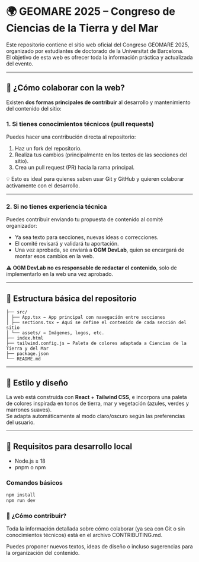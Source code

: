 # 🌍 GEOMARE 2025 – Congreso de Ciencias de la Tierra y del Mar

Este repositorio contiene el sitio web oficial del Congreso GEOMARE 2025, organizado por estudiantes de doctorado de la Universitat de Barcelona.  
El objetivo de esta web es ofrecer toda la información práctica y actualizada del evento.

---

## 🧩 ¿Cómo colaborar con la web?

Existen **dos formas principales de contribuir** al desarrollo y mantenimiento del contenido del sitio:

### 1. Si tienes conocimientos técnicos (pull requests)
Puedes hacer una contribución directa al repositorio:

1. Haz un fork del repositorio.
2. Realiza tus cambios (principalmente en los textos de las secciones del sitio).
3. Crea un pull request (PR) hacia la rama principal.

💡 Esto es ideal para quienes saben usar Git y GitHub y quieren colaborar activamente con el desarrollo.

---

### 2. Si no tienes experiencia técnica
Puedes contribuir enviando tu propuesta de contenido al comité organizador:

- Ya sea texto para secciones, nuevas ideas o correcciones.
- El comité revisará y validará tu aportación.
- Una vez aprobada, se enviará a **OGM DevLab**, quien se encargará de montar esos cambios en la web.

⚠️ **OGM DevLab no es responsable de redactar el contenido**, solo de implementarlo en la web una vez aprobado.

---

## 📁 Estructura básica del repositorio

```
├── src/
│ ├── App.tsx ← App principal con navegación entre secciones
│ ├── sections.tsx ← Aquí se define el contenido de cada sección del sitio
│ └── assets/ ← Imágenes, logos, etc.
├── index.html
├── tailwind.config.js ← Paleta de colores adaptada a Ciencias de la Tierra y del Mar
├── package.json
└── README.md

```
---

## 🎨 Estilo y diseño

La web está construida con **React** + **Tailwind CSS**, e incorpora una paleta de colores inspirada en tonos de tierra, mar y vegetación (azules, verdes y marrones suaves).  
Se adapta automáticamente al modo claro/oscuro según las preferencias del usuario.

---

## 🔧 Requisitos para desarrollo local

- Node.js ≥ 18
- pnpm o npm

### Comandos básicos

```bash
npm install
npm run dev
```



### 🤝 ¿Cómo contribuir?
Toda la información detallada sobre cómo colaborar (ya sea con Git o sin conocimientos técnicos) está en el archivo CONTRIBUTING.md.

Puedes proponer nuevos textos, ideas de diseño o incluso sugerencias para la organización del contenido.

